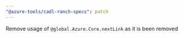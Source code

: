 ```yaml
---
"@azure-tools/cadl-ranch-specs": patch
---
```


Remove usage of `@global.Azure.Core.nextLink` as it is been removed

